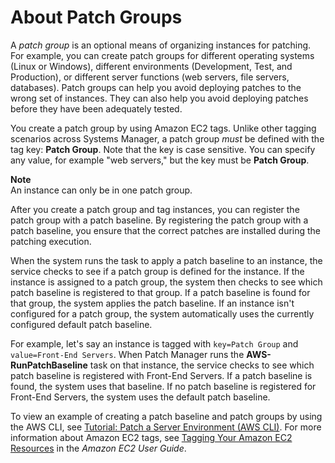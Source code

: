 # About Patch Groups<a name="sysman-patch-patchgroups"></a>

A *patch group* is an optional means of organizing instances for patching\. For example, you can create patch groups for different operating systems \(Linux or Windows\), different environments \(Development, Test, and Production\), or different server functions \(web servers, file servers, databases\)\. Patch groups can help you avoid deploying patches to the wrong set of instances\. They can also help you avoid deploying patches before they have been adequately tested\.

You create a patch group by using Amazon EC2 tags\. Unlike other tagging scenarios across Systems Manager, a patch group *must* be defined with the tag key: **Patch Group**\. Note that the key is case sensitive\. You can specify any value, for example "web servers," but the key must be **Patch Group**\.

**Note**  
An instance can only be in one patch group\.

After you create a patch group and tag instances, you can register the patch group with a patch baseline\. By registering the patch group with a patch baseline, you ensure that the correct patches are installed during the patching execution\.

When the system runs the task to apply a patch baseline to an instance, the service checks to see if a patch group is defined for the instance\. If the instance is assigned to a patch group, the system then checks to see which patch baseline is registered to that group\. If a patch baseline is found for that group, the system applies the patch baseline\. If an instance isn't configured for a patch group, the system automatically uses the currently configured default patch baseline\.

For example, let's say an instance is tagged with `key=Patch Group` and `value=Front-End Servers`\. When Patch Manager runs the **AWS\-RunPatchBaseline** task on that instance, the service checks to see which patch baseline is registered with Front\-End Servers\. If a patch baseline is found, the system uses that baseline\. If no patch baseline is registered for Front\-End Servers, the system uses the default patch baseline\. 

To view an example of creating a patch baseline and patch groups by using the AWS CLI, see [Tutorial: Patch a Server Environment \(AWS CLI\)](sysman-patch-cliwalk.md)\. For more information about Amazon EC2 tags, see [Tagging Your Amazon EC2 Resources](https://docs.aws.amazon.com/AWSEC2/latest/UserGuide/Using_Tags.html) in the *Amazon EC2 User Guide*\.